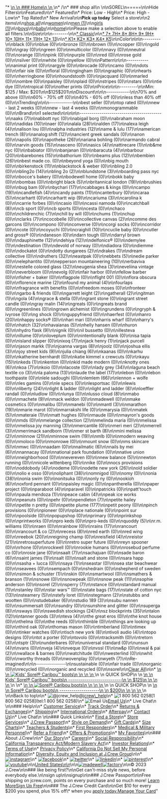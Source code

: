 "*   [\n    \n    ### Home\n    \n    ](/)\n*   /\n*   ### shop all\n    \n\nSOREL\n=====\n\nHide Filters\n\nFeatured\n\n*   Featured\n*   Price: Low - High\n*   Price: High - Low\n*   Top Rated\n*   New Arrival\n\n**Pick up today** Select a store\n\n2 items\n\n[shop all](/all/?crawl=no)\n\n[women](/all/womens?crawl=no)\n\n[men (1)](/all/mens?crawl=no)\n\n[girls (1)](/all/girls?crawl=no)\n\n[boys](/all/boys?crawl=no)\n\n[baby](/all/baby?crawl=no)\n\n[home](/all/home?crawl=no)\n\nPlease make a selection above to enable all filters.\n\nSize\n\n\n--------\n\n[*   Classic](/all/?brand=SOREL&crawl=no&fit=Classic)\n\n[*   7](/all/?brand=SOREL&crawl=no&size=7%20MEDIUM)[*   7H](/all/?brand=SOREL&crawl=no&size=7H%20MEDIUM)[*   8](/all/?brand=SOREL&crawl=no&size=8%20MEDIUM)[*   8H](/all/?brand=SOREL&crawl=no&size=8H%20MEDIUM)[*   9](/all/?brand=SOREL&crawl=no&size=9%20MEDIUM)[*   9H](/all/?brand=SOREL&crawl=no&size=9H%20MEDIUM)[*   10](/all/?brand=SOREL&crawl=no&size=10%20MEDIUM)[*   10H](/all/?brand=SOREL&crawl=no&size=10H%20MEDIUM)[*   11](/all/?brand=SOREL&crawl=no&size=11%20MEDIUM)[*   11H](/all/?brand=SOREL&crawl=no&size=11H%20MEDIUM)[*   12](/all/?brand=SOREL&crawl=no&size=12%20MEDIUM)[*   13](/all/?brand=SOREL&crawl=no&size=13%20MEDIUM)\n\n[*   K1](/all/?brand=SOREL&crawl=no&size=K1)[*   K2](/all/?brand=SOREL&crawl=no&size=K2)[*   K3](/all/?brand=SOREL&crawl=no&size=K3)[*   K4](/all/?brand=SOREL&crawl=no&size=K4)[*   K5](/all/?brand=SOREL&crawl=no&size=K5)\n\nColor\n\n\n---------\n\nblack (0)\n\nblue (0)\n\nbronze (0)\n\n[](/all/?brand=SOREL&crawl=no&l_color=root-brown)brown (1)\n\ncopper (0)\n\ngold (0)\n\ngray (0)\n\ngreen (0)\n\nmulticolor (0)\n\nnavy (0)\n\n[](/all/?brand=SOREL&crawl=no&l_color=root-neutral)neutral (1)\n\norange (0)\n\npink (0)\n\npurple (0)\n\nred (0)\n\nrose gold (0)\n\nsilver (0)\n\nwhite (0)\n\nyellow (0)\n\nPattern\n\n\n-----------\n\nanimal print (0)\n\nargyle (0)\n\nbrocade (0)\n\ncamo (0)\n\ndots (0)\n\nfair isle (0)\n\nfloral (0)\n\ngingham (0)\n\ngraphic (0)\n\nhearts (0)\n\nherringbone (0)\n\nhoundstooth (0)\n\njacquard (0)\n\nmarled (0)\n\nombre (0)\n\npaisley (0)\n\nplaid (0)\n\nstripes (0)\n\nstars (0)\n\ntie dye (0)\n\ntropical (0)\n\nother prints (0)\n\nPrice\n\n\n---------\n\nMin: $125 / Max: $201\n\n$125$201\n\nDiscount\n\n\n------------\n\n70% and above (0)\n\n60% - 70% off (0)\n\n40% - 60% off (0)\n\nless than 40% off (0)\n\nTrending\n\n\n------------\n\nbest seller (0)\n\ntop rated (0)\n\nnew - last 2 weeks (0)\n\nnew - last 4 weeks (0)\n\nmonogrammable (0)\n\nBrand\n\n1 selected[](/all/?crawl=no)\n\n\n\n\n-----------------------------------------\n\n[](/all/?brand=AAKS,SOREL&crawl=no)aaks (7)\n\nabbott nyc (0)\n\nabigail borg (0)\n\nabraham moon (0)\n\n[](/all/?brand=ADIDAS,SOREL&crawl=no)adidas (10)\n\naer (0)\n\n[](/all/?brand=ALALA,SOREL&crawl=no)alala (28)\n\n[](/all/?brand=ALDEN,SOREL&crawl=no)alden (17)\n\n[](/all/?brand=ALEXA%20LEIGH,SOREL&crawl=no)alexa leigh (4)\n\nalison lou (0)\n\n[](/all/?brand=ALPHA%20INDUSTRIES,SOREL&crawl=no)alpha industries (12)\n\n[](/all/?brand=AME%20%26%20LULU,SOREL&crawl=no)ame & lulu (17)\n\n[](/all/?brand=AMERICAN%20TRENCH,SOREL&crawl=no)american trench (8)\n\n[](/all/?brand=ANALOG%3ASHIFT,SOREL&crawl=no)analog:shift (12)\n\nancient greek sandals (0)\n\nanon (0)\n\napolis (0)\n\n[](/all/?brand=APOTHEKE,SOREL&crawl=no)apotheke (26)\n\nariana bohling (0)\n\narmando cabral (0)\n\n[](/all/?brand=ARVIN%20GOODS,SOREL&crawl=no)arvin goods (15)\n\nasceno (0)\n\n[](/all/?brand=ASICS,SOREL&crawl=no)asics (4)\n\n[](/all/?brand=ATTIRECARE,SOREL&crawl=no)attirecare (1)\n\nb&me nyc (0)\n\nbabiator (0)\n\nbanjanan (0)\n\n[](/all/?brand=BARACUTA,SOREL&crawl=no)baracuta (4)\n\n[](/all/?brand=BARBOUR,SOREL&crawl=no)barbour (20)\n\n[](/all/?brand=BAREBONES,SOREL&crawl=no)barebones (15)\n\nbathorium (0)\n\n[](/all/?brand=BEAMS%20PLUS,SOREL&crawl=no)beams plus (12)\n\n[](/all/?brand=BEMBIEN,SOREL&crawl=no)bembien (26)\n\nbest made co. (0)\n\nbeyond yoga (0)\n\nbig mouth (0)\n\n[](/all/?brand=Birkenstock,SOREL&crawl=no)birkenstock (11)\n\nblackstock & weber (0)\n\nbling 2.0 (0)\n\n[](/all/?brand=BLING2O,SOREL&crawl=no)bling2o (14)\n\n[](/all/?brand=BLING%202o,SOREL&crawl=no)bling 2o (2)\n\n[](/all/?brand=BLUNDSTONE,SOREL&crawl=no)blundstone (3)\n\nboarding pass nyc (0)\n\nbocce's bakery (0)\n\nbodewell home (0)\n\nbokk baby (0)\n\nbombas (0)\n\n[](/all/?brand=BRIGHT%20BLACK,SOREL&crawl=no)bright black (5)\n\n[](/all/?brand=BRITANNICAL%20LONDON,SOREL&crawl=no)britannical london (19)\n\nbrushies (0)\n\nbug bam (0)\n\n[](/all/?brand=BYCHARI,SOREL&crawl=no)bychari (17)\n\ncabbages & kings (0)\n\n[](/all/?brand=CAMPO,SOREL&crawl=no)campo (19)\n\n[](/all/?brand=CANDLEFISH,SOREL&crawl=no)candlefish (4)\n\n[](/all/?brand=CANDY%20PAINTS,SOREL&crawl=no)candy paints (11)\n\ncanterbury (0)\n\n[](/all/?brand=CARAA,SOREL&crawl=no)caraa (5)\n\ncarhartt (0)\n\n[](/all/?brand=CARHARTT%20WIP,SOREL&crawl=no)carhartt wip (9)\n\n[](/all/?brand=CARIUMA,SOREL&crawl=no)cariuma (3)\n\ncarolina k (0)\n\ncarrie forbes (0)\n\ncasio (0)\n\ncassi namoda (0)\n\n[](/all/?brand=CATCHBALL,SOREL&crawl=no)catchball (8)\n\ncb sport (0)\n\ncb sports (0)\n\ncesta (0)\n\nchaco (0)\n\n[](/all/?brand=CHILDRENCHIC,SOREL&crawl=no)childrenchic (7)\n\nchill by will (0)\n\n[](/all/?brand=CHUMS,SOREL&crawl=no)chums (1)\n\nchup (0)\n\n[](/all/?brand=CLARKS,SOREL&crawl=no)clarks (7)\n\ncocobelle (0)\n\n[](/all/?brand=COLLECTIVE%20CANVAS,SOREL&crawl=no)collective canvas (2)\n\ncomme des garcons (0)\n\ncompono (0)\n\nconverse (0)\n\ncorgi socks (0)\n\ncorridor (0)\n\ncote (0)\n\ncoyuchi (0)\n\n[](/all/?brand=CRAIGHILL,SOREL&crawl=no)craighill (10)\n\ncuclie baby (0)\n\ncutler and gross® (0)\n\ndaneson (0)\n\ndarn tough (0)\n\ndarryl brown (0)\n\n[](/all/?brand=DAUPHINETTE,SOREL&crawl=no)dauphinette (12)\n\n[](/all/?brand=DEHIYA,SOREL&crawl=no)dehiya (12)\n\ndelfonics® (0)\n\n[](/all/?brand=DEMYLEE,SOREL&crawl=no)demylee (1)\n\n[](/all/?brand=DESTINATION,SOREL&crawl=no)destination (1)\n\ndevold of norway (0)\n\ndiadora (0)\n\ndiemme (0)\n\ndockatot (0)\n\n[](/all/?brand=DOTTY%20DUNGAREES,SOREL&crawl=no)dotty dungarees (2)\n\n[](/all/?brand=DRAKES,SOREL&crawl=no)drakes (1)\n\ndream collective (0)\n\n[](/all/?brand=DRUTHERS,SOREL&crawl=no)druthers (32)\n\neastpak (0)\n\n[](/all/?brand=EBBETS,SOREL&crawl=no)ebbets (5)\n\nedie parker (0)\n\nelephantito (0)\n\n[](/all/?brand=EPPERSON%20MOUNTAINEERING,SOREL&crawl=no)epperson mountaineering (10)\n\nerbaviva (0)\n\n[](/all/?brand=ESTELLE%20COLORED%20GLASS,SOREL&crawl=no)estelle colored glass (32)\n\n[](/all/?brand=EUGENIA%20SHEA,SOREL&crawl=no)eugenia shea (3)\n\neveliina vintage (0)\n\neverbloom (0)\n\nevolg (0)\n\nfair harbor (0)\n\nfellow barber (0)\n\nfisher + baker (0)\n\nflagpole (0)\n\nflight 001 (0)\n\nflora obscura (0)\n\n[](/all/?brand=FLORENCE%20MARINE,SOREL&crawl=no)florence marine (2)\n\n[](/all/?brand=FOUND%20MY%20ANIMAL,SOREL&crawl=no)found my animal (4)\n\nfourlaps (0)\n\nfragrance with benefits (0)\n\nfreedom moses (0)\n\nfronteer (0)\n\ngarbo & friends (0)\n\n[](/all/?brand=GARRETT%20LEIGHT,SOREL&crawl=no)garrett leight (2)\n\n[](/all/?brand=GATHERALL,SOREL&crawl=no)gatherall (2)\n\n[](/all/?brand=GITMAN,SOREL&crawl=no)gitman (1)\n\n[](/all/?brand=GOLA,SOREL&crawl=no)gola (4)\n\ngrace & stella (0)\n\ngrant stone (0)\n\ngrant street candle (0)\n\n[](/all/?brand=GRAY%20MALIN,SOREL&crawl=no)gray malin (14)\n\ngreats (0)\n\ngreats brand (0)\n\ngreenlines (0)\n\ngrown alchemist (0)\n\ngrundens (0)\n\ngryph & ivyrose (0)\n\ng shock (0)\n\nguppyfriend (0)\n\nhaerfest (0)\n\n[](/all/?brand=HANRO,SOREL&crawl=no)hanro (20)\n\nhappy socks® (0)\n\nhari mari (0)\n\nharris wharf (0)\n\nharry's (0)\n\n[](/all/?brand=HATCH,SOREL&crawl=no)hatch (32)\n\n[](/all/?brand=HAVAIANAS,SOREL&crawl=no)havaianas (5)\n\nhelly hansen (0)\n\n[](/all/?brand=HURON,SOREL&crawl=no)huron (5)\n\n[](/all/?brand=HYDRO%20FLASK,SOREL&crawl=no)hydro flask (9)\n\nignik (0)\n\nil bussetto (0)\n\nillesteva (0)\n\nillume (0)\n\niloveplum (0)\n\nintentionally blank (0)\n\nisa tapia (0)\n\nisland slipper (0)\n\n[](/all/?brand=IXOQ,SOREL&crawl=no)ixoq (7)\n\n[](/all/?brand=JACK%20HENRY,SOREL&crawl=no)jack henry (1)\n\njack purcell (0)\n\n[](/all/?brand=JASON%20MARKK,SOREL&crawl=no)jason markk (1)\n\n[](/all/?brand=JOANNA%20VARGAS,SOREL&crawl=no)joanna vargas (8)\n\njoolz (0)\n\n[](/all/?brand=JOSHUA%20ELLIS,SOREL&crawl=no)joshua ellis (3)\n\n[](/all/?brand=JOY%20STREET%20KIDS,SOREL&crawl=no)joy street kids (9)\n\n[](/all/?brand=Julia%20Chiang,SOREL&crawl=no)julia chiang (6)\n\nkaanas (0)\n\nkarhu (0)\n\nkatherine bernhardt (0)\n\nkatie kimmel x crewcuts (0)\n\n[](/all/?brand=KAYU,SOREL&crawl=no)kayu (15)\n\n[](/all/?brand=KEDS,SOREL&crawl=no)keds (1)\n\nkenton (0)\n\nkid made modern (0)\n\n[](/all/?brand=KNOTTY%20ONES,SOREL&crawl=no)knotty ones (6)\n\n[](/all/?brand=KOA,SOREL&crawl=no)koa (7)\n\nkoio (0)\n\nlacoste (0)\n\n[](/all/?brand=LADY%20GREY,SOREL&crawl=no)lady grey (34)\n\n[](/all/?brand=LAGUNA%20BEACH%20TEXTILE%20CO,SOREL&crawl=no)laguna beach textile co (3)\n\n[](/all/?brand=LA%20PALOMA,SOREL&crawl=no)la paloma (13)\n\n[](/all/?brand=LAUDE%20THE%20LABEL,SOREL&crawl=no)laude the label (17)\n\nlebon (0)\n\nlebon toothpaste (0)\n\nlele sadoughi (0)\n\n[](/all/?brand=LEMLEM,SOREL&crawl=no)lemlem (66)\n\nlennon + wolfe (0)\n\nles gamins (0)\n\nle specs (0)\n\nlesportsac (0)\n\nlewis (0)\n\n[](/all/?brand=LIBERTY,SOREL&crawl=no)liberty (24)\n\nlight & ladder (0)\n\n[](/all/?brand=LIGHT%20AND%20LADDER,SOREL&crawl=no)light and ladder (8)\n\nloeffler randall (0)\n\nludlow (0)\n\nlunya (0)\n\n[](/all/?brand=LUSSO%20CLOUD,SOREL&crawl=no)lusso cloud (8)\n\nmabo (0)\n\n[](/all/?brand=MACHETE,SOREL&crawl=no)machete (9)\n\nmack weldon (0)\n\nmadewell (0)\n\nmake cosmetics (0)\n\nmalibu (0)\n\nmanebi (0)\n\n[](/all/?brand=MANTL,SOREL&crawl=no)mantl (3)\n\n[](/all/?brand=MARATHON,SOREL&crawl=no)marathon (19)\n\nmarie marot (0)\n\nmarrakshi life (0)\n\nmarysia (0)\n\n[](/all/?brand=MATEK,SOREL&crawl=no)matek (5)\n\n[](/all/?brand=MATERAIE,SOREL&crawl=no)materaie (1)\n\nmatt hughes (0)\n\nmaude (0)\n\nmayron's goods (0)\n\nmds (0)\n\n[](/all/?brand=MELANGE%20COLLECTION,SOREL&crawl=no)melange collection (2)\n\nmelinda maria (0)\n\nmelissa (0)\n\n[](/all/?brand=MELISSA%20JOY%20MANNING,SOREL&crawl=no)melissa joy manning (3)\n\nmercantile (0)\n\n[](/all/?brand=MERI%20MERI,SOREL&crawl=no)meri meri (2)\n\n[](/all/?brand=MERRELL,SOREL&crawl=no)merrell (3)\n\n[](/all/?brand=MERRIMACK%20SANDBORN,SOREL&crawl=no)merrimack sandborn (1)\n\n[](/all/?brand=MER%20ST%20BARTH,SOREL&crawl=no)mer st barth (8)\n\n[](/all/?brand=MINI%20MELISSA,SOREL&crawl=no)mini melissa (2)\n\n[](/all/?brand=MINNOW,SOREL&crawl=no)minnow (21)\n\n[](/all/?brand=MINNOW%20SWIM,SOREL&crawl=no)minnow swim (19)\n\nmlb (0)\n\nmodern weaving (0)\n\nmoloco (0)\n\nmonrowe (0)\n\nmount snow (0)\n\n[](/all/?brand=MS%20SKINCARE,SOREL&crawl=no)ms skincare (5)\n\nmwc (0)\n\nnaadam (0)\n\n[](/all/?brand=NAILMATIC,SOREL&crawl=no)nailmatic (6)\n\n[](/all/?brand=NAILS%20BY%20MEI,SOREL&crawl=no)nails by mei (6)\n\nnannacay (0)\n\nnational park foundation (0)\n\nnative union (0)\n\nneighborhood (0)\n\nnevereven (0)\n\n[](/all/?brand=New%20Balance,SOREL&crawl=no)new balance (5)\n\nnewton running (0)\n\nnicole wittenberg (0)\n\nnike (0)\n\nnocs provisions (0)\n\n[](/all/?brand=ODDOBODY,SOREL&crawl=no)oddobody (4)\n\nodeme (0)\n\n[](/all/?brand=ODETTE%20NEW%20YORK,SOREL&crawl=no)odette new york (26)\n\nold soldier (0)\n\nolio e osso (0)\n\n[](/all/?brand=OLIPHANT,SOREL&crawl=no)oliphant (38)\n\nomnigod (0)\n\nomy (0)\n\n[](/all/?brand=ONIA,SOREL&crawl=no)onia (38)\n\nonia swim (0)\n\nonitsuka (0)\n\nonly ny (0)\n\n[](/all/?brand=OOKIOH,SOREL&crawl=no)ookioh (6)\n\noxford pennant (0)\n\npaisley magic (0)\n\npantherella (0)\n\npaper project (0)\n\n[](/all/?brand=PARABOOT,SOREL&crawl=no)paraboot (4)\n\nparavel (0)\n\npatricks (0)\n\npatt'touch (0)\n\n[](/all/?brand=PAULA%20MENDOZA,SOREL&crawl=no)paula mendoza (1)\n\n[](/all/?brand=PEACE%20CABIN,SOREL&crawl=no)peace cabin (4)\n\npeak ice works (0)\n\npeanuts (0)\n\npehr (0)\n\n[](/all/?brand=PENDLETON,SOREL&crawl=no)pendleton (7)\n\npetite hailey (0)\n\npetite n pretty (0)\n\n[](/all/?brand=PETITE%20PLUME,SOREL&crawl=no)petite plume (177)\n\npetit peony (0)\n\npinch provisions (0)\n\npioneer (0)\n\nplace nationale (0)\n\npoint sur (0)\n\npoolside (0)\n\npopupshop (0)\n\nprimary (0)\n\nprinkshop (0)\n\nprintworks (0)\n\npro keds (0)\n\npro-keds (0)\n\n[](/all/?brand=QUODDY,SOREL&crawl=no)quoddy (5)\n\nr.m. williams (0)\n\nraen (0)\n\nrainbow (0)\n\n[](/all/?brand=RAINS,SOREL&crawl=no)rains (17)\n\nrancourt (0)\n\n[](/all/?brand=RANCOURT%20%26%20CO,SOREL&crawl=no)rancourt & co (2)\n\n[](/all/?brand=RECESS,SOREL&crawl=no)recess (8)\n\nred earth (0)\n\nred wing (0)\n\n[](/all/?brand=REEBOK,SOREL&crawl=no)reebok (20)\n\nreigning champ (0)\n\n[](/all/?brand=REISFIELD,SOREL&crawl=no)reisfield (4)\n\n[](/all/?brand=REISTOR,SOREL&crawl=no)reistor (21)\n\nretrosuperfuture (0)\n\nretro super future (0)\n\nreyn spooner (0)\n\nrhone (0)\n\nrockwell (0)\n\nrookie humans (0)\n\nrosebud perfume co (0)\n\nrosie jane (0)\n\n[](/all/?brand=SAALT,SOREL&crawl=no)saalt (7)\n\nsachajuan (0)\n\n[](/all/?brand=SADE%20BARON,SOREL&crawl=no)sade baron (6)\n\n[](/all/?brand=SAINT%20JAMES,SOREL&crawl=no)saint james (1)\n\nsalt (0)\n\nsalt and stone (0)\n\nsara happ (0)\n\nsasha + lucca (0)\n\n[](/all/?brand=SAYA,SOREL&crawl=no)saya (1)\n\nseastar (0)\n\nsea star beachwear (0)\n\nseavees (0)\n\nsempach (0)\n\nshedrain (0)\n\nshepherd of sweden (0)\n\n[](/all/?brand=SIMON%20%26%20SCHUSTER,SOREL&crawl=no)simon & schuster (1)\n\nskin (0)\n\nsmartwool (0)\n\n[](/all/?brand=SMATHERS%20%26%20BRANSON,SOREL&crawl=no)smathers & branson (1)\n\nsnowe (0)\n\nsnowpeak (0)\n\n[](/all/?brand=SNOW%20PEAK,SOREL&crawl=no)snow peak (11)\n\nsophie anderson (0)\n\n[](/all/?crawl=no)sorel (2)\n\n[](/all/?brand=SOREL,SPERRY&crawl=no)sperry (7)\n\nstance (0)\n\n[](/all/?brand=SOREL,STANDARD%20MANUAL&crawl=no)standard manual (1)\n\nstanley (0)\n\nstar wars™ (0)\n\n[](/all/?brand=SOREL,STATE%20BAGS&crawl=no)state bags (17)\n\n[](/all/?brand=SOREL,STATE%20OF%20COTTON%20NYC&crawl=no)state of cotton nyc (13)\n\n[](/all/?brand=SOREL,STEAMERY&crawl=no)steamery (5)\n\nstefy loret (0)\n\n[](/all/?brand=SOREL,STEGMANN&crawl=no)stegmann (2)\n\nstubbs and wootten (0)\n\n[](/all/?brand=SOREL,STUDEBAKER&crawl=no)studebaker (6)\n\n[](/all/?brand=SOREL,STUDIO%20189&crawl=no)studio 189 (3)\n\nsubu nannen (0)\n\nsummersalt (0)\n\nsundry (0)\n\nsunshine and glitter (0)\n\n[](/all/?brand=SOREL,SUPERGA&crawl=no)superga (8)\n\nsways (0)\n\n[](/all/?brand=SOREL,SWEDISH%20STOCKINGS&crawl=no)swedish stockings (24)\n\n[](/all/?brand=SOREL,SZ%20BLOCKPRINTS&crawl=no)sz blockprints (35)\n\n[](/all/?brand=SOREL,TALON&crawl=no)talon (12)\n\n[](/all/?brand=SOREL,TANNER%20GOODS&crawl=no)tanner goods (3)\n\n[](/all/?brand=SOREL,TEVA&crawl=no)teva (4)\n\nthe great eros (0)\n\nthe knot house (0)\n\nthelma (0)\n\nthe reeds (0)\n\nthimble (0)\n\nthings are looking up (0)\n\nthird oak (0)\n\nthomas mason (0)\n\ntimberland (0)\n\ntimex (0)\n\ntinker watches (0)\n\n[](/all/?brand=SOREL,TISCH%20NEW%20YORK&crawl=no)tisch new york (8)\n\n[](/all/?brand=SOREL,TIVOLI%20AUDIO&crawl=no)tivoli audio (4)\n\ntopo designs (0)\n\ntot a porter (0)\n\ntovolo (0)\n\ntracksmith (0)\n\n[](/all/?brand=SOREL,TRETORN&crawl=no)tretorn (3)\n\n[](/all/?brand=SOREL,TSPTR&crawl=no)tsptr (3)\n\nunderbares (0)\n\nuniversal standard (0)\n\n[](/all/?brand=SOREL,UNSUN&crawl=no)unsun (4)\n\nvans (0)\n\n[](/all/?brand=SOREL,VEJA&crawl=no)veja (4)\n\nveque (0)\n\n[](/all/?brand=SOREL,VSSL&crawl=no)vssl (1)\n\nw&p (0)\n\n[](/all/?brand=SOREL,WAL%20%26%20PAI&crawl=no)wal & pai (2)\n\nwallace & barnes (0)\n\nwatchitude (0)\n\nwesterlind (0)\n\nwhit (0)\n\nworthy threads (0)\n\nwovenplay (0)\n\n[](/all/?brand=SOREL,WYETH&crawl=no)wyeth (7)\n\nRe-imagined\n\n\n---------------\n\nsustainable (0)\n\nfair trade (0)\n\norganic (0)\n\nrecycled (0)\n\norganic and recycled (0)\n\nsorel[](/all/?crawl=no)\n\n[Clear All](/all/?crawl=no)\n\n*   [\n    \n    ![ Kids' Sorel® Caribou™ boots](https://www.jcrew.com/s7-img-facade/BK142_EE3250?hei=640&crop=0,0,512,0)\n    \n    \n    \n    ](/p/girls/categories/shoes/boots/kids-sorel-caribou-boots/BK142?display=standard&fit=Classic&color_name=buff&colorProductCode=BK142)\n    \n    QUICK SHOP\n    \n    [\n    \n    Kids' Sorel® Caribou™ boots\n    ---------------------------\n    \n    $125\n    \n    \n    \n    ](/p/girls/categories/shoes/boots/kids-sorel-caribou-boots/BK142?display=standard&fit=Classic&color_name=buff&colorProductCode=BK142)\n    \n*   [\n    \n    ![ Sorel&reg; Caribou boots](https://www.jcrew.com/s7-img-facade/BJ895_EE3250?hei=640&crop=0,0,512,0)\n    \n    \n    \n    ](/p/mens/categories/shoes/boots/sorelreg-caribou-boots/BJ895?display=standard&fit=Classic&color_name=buff&colorProductCode=BJ895)\n    \n    QUICK SHOP\n    \n    [\n    \n    Sorel® Caribou boots\n    --------------------\n    \n    $200\n    \n    \n    \n    ](/p/mens/categories/shoes/boots/sorelreg-caribou-boots/BJ895?display=standard&fit=Classic&color_name=buff&colorProductCode=BJ895)\n    \n\nBack to top\n\n*   ![@jcrew_help](/next-static/images/sidecar-modules/footer/twitter-2.svg)[@jcrew\\_help](https://twitter.com/jcrew_help)\n*   ![1 800 562 0258](/next-static/images/sidecar-modules/footer/phone-2.svg)[1 800 562 0258](tel:1 800 562 0258)\n*   ![Email Us](/next-static/images/sidecar-modules/footer/email.svg)[Email Us](mailto:help@jcrew.com)\n*   Live Chat\n    \n\n### Help\n\n*   [Customer Service](/help/customer-service)\n*   [Track Order](/help/order-status)\n*   [Returns & Exchanges](/help/returns-exchanges)\n*   [Shipping](/help/shipping-handling)\n*   [International Orders](/help/international-orders)\n*   [Afterpay](/afterpay-faq)\n*   [Contact Us](/help/contact-us)\n*   Live Chat\n    \n\n### Quick Links\n\n*   [Find a Store](https://stores.jcrew.com/search)\n*   [Store Services](/s/store-services)\n*   [J.Crew Passport](/s/rewards)\n*   [Style on Demand](/s/style-on-demand)\n*   [Gift Cards](/help/gift-card)\n*   [Size Charts](/r/size-charts)\n*   [Teachers & Students](/s/teacher-student-discount)\n*   [First Responders](/s/military-medical-first-responder-discount)\n*   [Medical & Military Personnel](/s/military-medical-first-responder-discount)\n*   [Refer a Friend](/share)\n*   [Offers & Promotions](/best-deals)\n*   [My Favorites](/favorites)\n\n### About J.Crew\n\n*   [Our Story](/s/aboutus)\n*   [Careers](https://jobs.jcrew.com)\n*   [Social Responsibility](/s/corporate-responsibility)\n*   [California Transparency Act/Modern Slavery Act](/s/CSR-california-transparency-act)\n*   [Investor Relations](https://investors.jcrew.com)\n*   [Terms of Use](/help/terms-of-use)\n*   [Privacy Policy](/help/privacy-policy)\n*   [California Do Not Sell My Personal Information](https://jcrew.clarip.com/dsr/create?brand=jcrew&type=3)\n*   [Diversity, Equity and Inclusion at J.Crew Group](/s/diversity-equity-inclusion)\n\n*   [![instagram](/next-static/images/sidecar-modules/footer/instagram-2.svg)](http://instagram.com/jcrew)\n*   [![facebook](/next-static/images/sidecar-modules/footer/facebook-2.svg)](https://www.facebook.com/jcrew)\n*   [![twitter](/next-static/images/sidecar-modules/footer/twitter-2.svg)](https://twitter.com/jcrew)\n*   [![linkedin](/next-static/images/sidecar-modules/footer/linkedin.svg)](https://www.linkedin.com/company/j-crew)\n*   [![pinterest](/next-static/images/sidecar-modules/footer/pinterest-2.svg)](http://pinterest.com/jcrew/)\n*   [![youtube](/next-static/images/sidecar-modules/footer/youtube-2.svg)](http://www.youtube.com/user/jcrewinsider)\n\n[United States\n\n](/r/context-chooser)\n\n[![madewell](/next-static/images/sidecar-modules/footer/madewell.svg)](https://www.madewell.com)[![factory](/next-static/images/sidecar-modules/navigation/jcrew-factory-logo-black.svg)](https://factory.jcrew.com)\n\n© 2023 J.Crew\n\n### like being first?\n\nGet can't-miss style news, before everybody else.\n\nsign up\n\nsignup\n\n### J.Crew Passport\n\nFree shipping on jcrew.com, points on every purchase and so much more! [Learn More](/s/rewards)[Sign Up Free](/?register=true)\n\n### The J.Crew Credit Card\n\nGet $10 for every $200 you spend, plus 15% off\\* when you [apply today.](/s/credit-card)[Manage Your Card](https://d.comenity.net/jcrew/)"